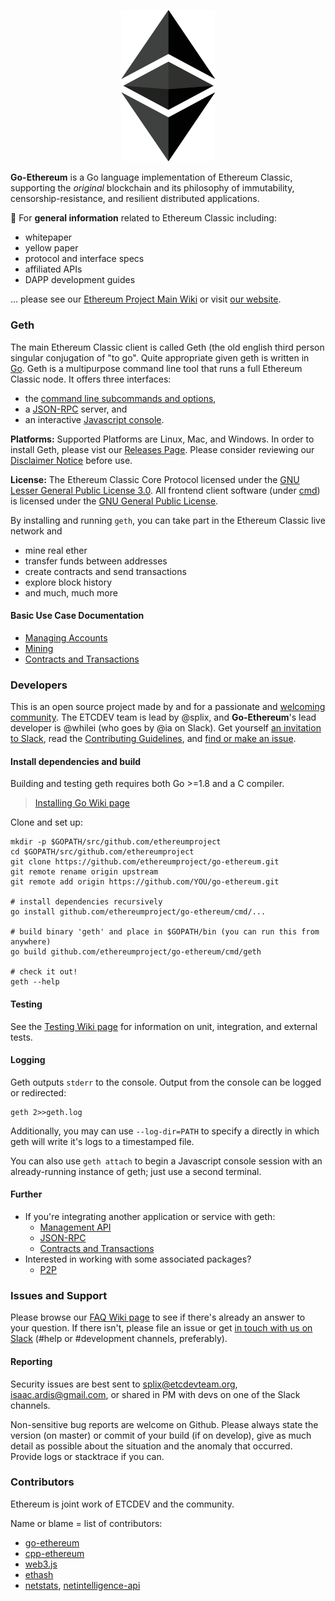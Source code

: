 <p align="center">
  <img src="./images/ETC_LOGO_Full_Color_Black.png" width="150"/>
</p>

__Go-Ethereum__ is a Go language implementation of Ethereum Classic, supporting the _original_ blockchain and its philosophy of immutability,  censorship-resistance, and resilient distributed applications. 

:telescope: For __general information__ related to Ethereum Classic including:
- whitepaper 
- yellow paper 
- protocol and interface specs
- affiliated APIs 
- DAPP development guides

... please see our [Ethereum Project Main Wiki](https://github.com/ethereumproject/wiki/wiki) or visit [our website](https://ethereumclassic.github.io). 

### Geth
The main Ethereum Classic client is called Geth (the old english third person singular conjugation of "to go". Quite appropriate given geth is written in [Go](https://golang.org/). Geth is a multipurpose command line tool that runs a full Ethereum Classic node. It offers three interfaces: 
- the [command line subcommands and options](./Command-Line-Options), 
- a [JSON-RPC](https://github.com/ethereumproject/wiki/wiki/JSON-RPC) server, and
- an interactive [Javascript console](./JavaScript-Console). 

__Platforms:__ Supported Platforms are Linux, Mac, and Windows. In order to install Geth, please vist our [Releases Page](github.com/ethereumproject/go-ethereum/releases). Please consider reviewing our [Disclaimer Notice](./Disclaimer) before use.

__License:__ The Ethereum Classic Core Protocol licensed under the [GNU Lesser General Public License 3.0](https://www.gnu.org/licenses/lgpl.html). All frontend client software (under [cmd](https://github.com/ethereumproject/go-ethereum/tree/master/cmd)) is licensed under the [GNU General Public License](https://www.gnu.org/copyleft/gpl.html).

By installing and running `geth`, you can take part in the Ethereum Classic live network and
- mine real ether 
- transfer funds between addresses
- create contracts and send transactions
- explore block history
- and much, much more

#### Basic Use Case Documentation
- [Managing Accounts](./Managing-Accounts)
- [Mining](./mining)
- [Contracts and Transactions](./Contracts-and-Transactions)

### Developers
This is an open source project made by and for a passionate and [welcoming community](https://github.com/ethereumproject/volunteer). The ETCDEV team is lead by @splix, and __Go-Ethereum__'s lead developer is @whilei (who goes by @ia on Slack). Get yourself [an invitation to Slack](http://ethereumclassic.herokuapp.com/), read the [Contributing Guidelines](https://github.com/ethereumproject/rfc/blob/master/1/README.md), and [find or make an issue](https://github.com/ethereumproject/go-ethereum/issues).

#### Install dependencies and build
Building and testing geth requires both Go >=1.8 and a C compiler.
> [Installing Go Wiki page](./Installing-Go)

Clone and set up:
```shell
mkdir -p $GOPATH/src/github.com/ethereumproject
cd $GOPATH/src/github.com/ethereumproject
git clone https://github.com/ethereumproject/go-ethereum.git
git remote rename origin upstream
git remote add origin https://github.com/YOU/go-ethereum.git

# install dependencies recursively
go install github.com/ethereumproject/go-ethereum/cmd/...

# build binary 'geth' and place in $GOPATH/bin (you can run this from anywhere)
go build github.com/ethereumproject/go-ethereum/cmd/geth

# check it out!
geth --help
```

#### Testing
See the [Testing Wiki page](./Testing) for information on unit, integration, and external tests. 

#### Logging
Geth outputs `stderr` to the console. Output from the console can be logged or redirected:
```
geth 2>>geth.log
```

Additionally, you may can use `--log-dir=PATH` to specify a directly in which geth will write it's logs to a timestamped file.

You can also use `geth attach` to begin a Javascript console session with an already-running instance of geth; just use a second terminal.

#### Further
- If you're integrating another application or service with geth:
    + [Management API](./Management-APIs)
    + [JSON-RPC](https://github.com/ethereumproject/wiki/wiki/JSON-RPC)
    + [Contracts and Transactions](https://github.com/ethereumproject/wiki/wiki/Contracts-and-Transactions)
- Interested in working with some associated packages?
    + [P2P](./Peer-To-Peer)    

### Issues and Support

Please browse our [FAQ Wiki page](./FAQ) to see if there's already an answer to your question. If there isn't, please file an issue or get [in touch with us on Slack](http://ethereumclassic.herokuapp.com/) (#help or #development channels, preferably).

#### Reporting 

Security issues are best sent to splix@etcdevteam.org, isaac.ardis@gmail.com, or shared in PM with devs on one of the Slack channels.

Non-sensitive bug reports are welcome on Github. Please always state the version (on master) or commit of your build (if on develop), give as much detail as possible about the situation and the anomaly that occurred. Provide logs or stacktrace if you can.

### Contributors

Ethereum is joint work of ETCDEV and the community.

Name or blame = list of contributors:
* [go-ethereum](https://github.com/ethereumproject/go-ethereum/graphs/contributors)
* [cpp-ethereum](https://github.com/ethereumproject/cpp-ethereum/graphs/contributors)
* [web3.js](https://github.com/ethereumproject/web3.js/graphs/contributors)
* [ethash](https://github.com/ethereumproject/ethash/graphs/contributors)
* [netstats](https://github.com/cubedro/eth-netstats/graphs/contributors), 
[netintelligence-api](https://github.com/cubedro/eth-net-intelligence-api/graphs/contributors)




